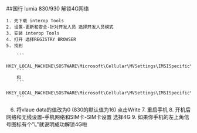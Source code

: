 ##国行 lumia 830/930 解锁4G网络

    1. 先下载 interop Tools
    2. 设置-更新和安全-针对开发人员 选择开发人员模式
    3. 安装 interop Tools
    4. 打开 选择REGISTRY BROWSER
    5. 找到

        ```
            HKEY_LOCAL_MACHINE\SOSTWARE\Microsoft\Cellular\MVSettings\IMSISpecific\Default\General\DisableSystemTypeSupport
        ```
        和
        ```
            HKEY_LOCAL_MACHINE\SOSTWARE\Microsoft\Cellular\MVSettings\IMSISpecific\Default\General\ExcludedSystemTypesByDefault
        ```
    6. 将vlaue data的值改为0 (830的默认值为16) 点击Write
    7. 重启手机
    8. 开机后 网络和无线设置-手机网络和SIM卡-SIM卡设置 选择4G
    9. 如果你手机的左上角信号图标有个"L"就说明成功解锁4G啦
